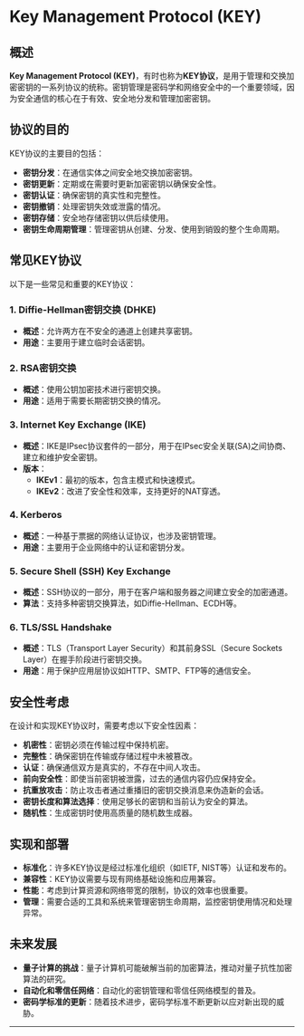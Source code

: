 # Key Management Protocol (KEY)

## 概述

**Key Management Protocol (KEY)**，有时也称为**KEY协议**，是用于管理和交换加密密钥的一系列协议的统称。密钥管理是密码学和网络安全中的一个重要领域，因为安全通信的核心在于有效、安全地分发和管理加密密钥。

## 协议的目的

KEY协议的主要目的包括：

- **密钥分发**：在通信实体之间安全地交换加密密钥。
- **密钥更新**：定期或在需要时更新加密密钥以确保安全性。
- **密钥认证**：确保密钥的真实性和完整性。
- **密钥撤销**：处理密钥失效或泄露的情况。
- **密钥存储**：安全地存储密钥以供后续使用。
- **密钥生命周期管理**：管理密钥从创建、分发、使用到销毁的整个生命周期。

## 常见KEY协议

以下是一些常见和重要的KEY协议：

### 1. **Diffie-Hellman密钥交换 (DHKE)**

- **概述**：允许两方在不安全的通道上创建共享密钥。
- **用途**：主要用于建立临时会话密钥。

### 2. **RSA密钥交换**

- **概述**：使用公钥加密技术进行密钥交换。
- **用途**：适用于需要长期密钥交换的情况。

### 3. **Internet Key Exchange (IKE)**

- **概述**：IKE是IPsec协议套件的一部分，用于在IPsec安全关联(SA)之间协商、建立和维护安全密钥。
- **版本**：
  - **IKEv1**：最初的版本，包含主模式和快速模式。
  - **IKEv2**：改进了安全性和效率，支持更好的NAT穿透。

### 4. **Kerberos**

- **概述**：一种基于票据的网络认证协议，也涉及密钥管理。
- **用途**：主要用于企业网络中的认证和密钥分发。

### 5. **Secure Shell (SSH) Key Exchange**

- **概述**：SSH协议的一部分，用于在客户端和服务器之间建立安全的加密通道。
- **算法**：支持多种密钥交换算法，如Diffie-Hellman、ECDH等。

### 6. **TLS/SSL Handshake**

- **概述**：TLS（Transport Layer Security）和其前身SSL（Secure Sockets Layer）在握手阶段进行密钥交换。
- **用途**：用于保护应用层协议如HTTP、SMTP、FTP等的通信安全。

## 安全性考虑

在设计和实现KEY协议时，需要考虑以下安全性因素：

- **机密性**：密钥必须在传输过程中保持机密。
- **完整性**：确保密钥在传输或存储过程中未被篡改。
- **认证**：确保通信双方是真实的，不存在中间人攻击。
- **前向安全性**：即使当前密钥被泄露，过去的通信内容仍应保持安全。
- **抗重放攻击**：防止攻击者通过重播旧的密钥交换消息来伪造新的会话。
- **密钥长度和算法选择**：使用足够长的密钥和当前认为安全的算法。
- **随机性**：生成密钥时使用高质量的随机数生成器。

## 实现和部署

- **标准化**：许多KEY协议是经过标准化组织（如IETF, NIST等）认证和发布的。
- **兼容性**：KEY协议需要与现有网络基础设施和应用兼容。
- **性能**：考虑到计算资源和网络带宽的限制，协议的效率也很重要。
- **管理**：需要合适的工具和系统来管理密钥生命周期，监控密钥使用情况和处理异常。

## 未来发展

- **量子计算的挑战**：量子计算机可能破解当前的加密算法，推动对量子抗性加密算法的研究。
- **自动化和零信任网络**：自动化的密钥管理和零信任网络模型的普及。
- **密码学标准的更新**：随着技术进步，密码学标准不断更新以应对新出现的威胁。

---